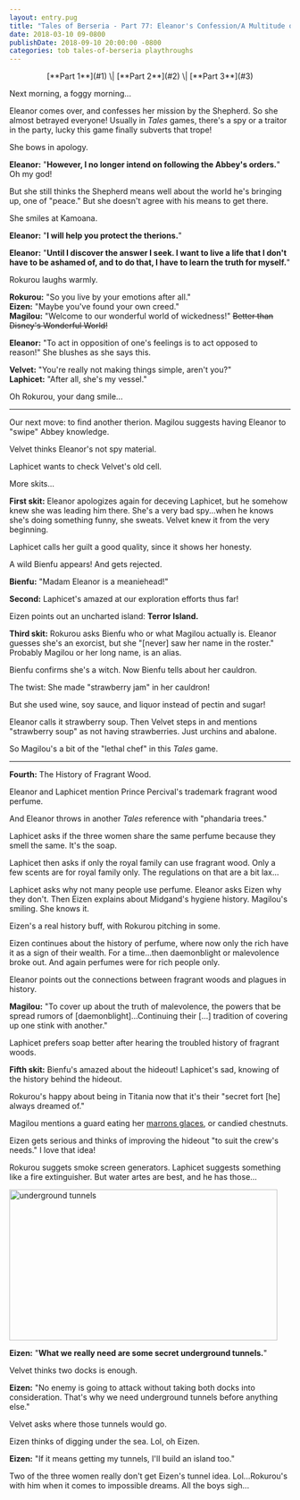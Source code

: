 ```yaml
---
layout: entry.pug
title: "Tales of Berseria - Part 77: Eleanor's Confession/A Multitude of Skits"
date: 2018-03-10 09-0800
publishDate: 2018-09-10 20:00:00 -0800
categories: tob tales-of-berseria playthroughs
---
```


<p style="text-align: center;" markdown="1">[**Part 1**](#1) \| [**Part 2**](#2) \| [**Part 3**](#3)</p>

<a name="1"></a>

Next morning, a foggy morning...

Eleanor comes over, and confesses her mission by the Shepherd. So she almost betrayed everyone! Usually in *Tales* games, there's a spy or a traitor in the party, lucky this game finally subverts that trope!

She bows in apology.

**Eleanor:** "**However, I no longer intend on following the Abbey's orders.**" Oh my god!

But she still thinks the Shepherd means well about the world he's bringing up, one of "peace." But she doesn't agree with his means to get there.

She smiles at Kamoana.

**Eleanor:** "**I will help you protect the therions.**"

**Eleanor:** "**Until I discover the answer I seek. I want to live a life that I don't have to be ashamed of, and to do that, I have to learn the truth for myself.**"

Rokurou laughs warmly.

**Rokurou:** "So you live by your emotions after all."<br/>
**Eizen:** "Maybe you've found your own creed."<br/>
**Magilou:** "Welcome to our wonderful world of wickedness!" ~~Better than Disney's Wonderful World!~~

**Eleanor:** "To act in opposition of one's feelings is to act opposed to reason!" She blushes as she says this.

**Velvet:** "You're really not making things simple, aren't you?"<br/>
**Laphicet:** "After all, she's my vessel."

Oh Rokurou, your dang smile...

<a name="2"></a>

---

Our next move: to find another therion. Magilou suggests having Eleanor to "swipe" Abbey knowledge.

Velvet thinks Eleanor's not spy material.

Laphicet wants to check Velvet's old cell.

More skits...

**First skit:** Eleanor apologizes again for deceving Laphicet, but he somehow knew she was leading him there. She's a very bad spy...when he knows she's doing something funny, she sweats. Velvet knew it from the very beginning.

Laphicet calls her guilt a good quality, since it shows her honesty.

A wild Bienfu appears! And gets rejected.

**Bienfu:** "Madam Eleanor is a meaniehead!"

**Second:** Laphicet's amazed at our exploration efforts thus far!

Eizen points out an uncharted island: **Terror Island.**

**Third skit:** Rokurou asks Bienfu who or what Magilou actually is. Eleanor guesses she's an exorcist, but she "[never] saw her name in the roster." Probably Magilou or her long name, is an alias.

Bienfu confirms she's a witch. Now Bienfu tells about her cauldron.

The twist: She made "strawberry jam" in her cauldron!

But she used wine, soy sauce, and liquor instead of pectin and sugar!

Eleanor calls it strawberry soup. Then Velvet steps in and mentions "strawberry soup" as not having strawberries. Just urchins and abalone.

So Magilou's a bit of the "lethal chef" in this *Tales* game.

<a name="3"></a>

---

**Fourth:** The History of Fragrant Wood. 

Eleanor and Laphicet mention Prince Percival's trademark fragrant wood perfume.

And Eleanor throws in another *Tales* reference with "phandaria trees."

Laphicet asks if the three women share the same perfume because they smell the same. It's the soap.

Laphicet then asks if only the royal family can use fragrant wood. Only a few scents are for royal family only. The regulations on that are a bit lax...

Laphicet asks why not many people use perfume. Eleanor asks Eizen why they don't. Then Eizen explains about Midgand's hygiene history. Magilou's smiling. She knows it. 

Eizen's a real history buff, with Rokurou pitching in some.

Eizen continues about the history of perfume, where now only the rich have it as a sign of their wealth. For a time...then daemonblight or malevolence broke out. And again perfumes were for rich people only.

Eleanor points out the connections between fragrant woods and plagues in history.

**Magilou:** "To cover up about the truth of malevolence, the powers that be spread rumors of [daemonblight]...Continuing their [...] tradition of covering up one stink with another."

Laphicet prefers soap better after hearing the troubled history of fragrant woods.

**Fifth skit:** Bienfu's amazed about the hideout! Laphicet's sad, knowing of the history behind the hideout.

Rokurou's happy about being in Titania now that it's their "secret fort [he] always dreamed of."

Magilou mentions a guard eating her <a href="https://en.wikipedia.org/wiki/Marron_glac%C3%A9">marrons glaces</a>, or candied chestnuts.

Eizen gets serious and thinks of improving the hideout "to suit the crew's needs." I love that idea!

Rokurou suggets smoke screen generators. Laphicet suggests something like a fire extinguisher. But water artes are best, and he has those...

<img src="https://i.imgur.com/FzzHMVp.png" alt="underground tunnels" width="480" height="270" id="hd-liveblog" />

**Eizen:** "**What we really need are some secret underground tunnels.**"

Velvet thinks two docks is enough.

**Eizen:** "No enemy is going to attack without taking both docks into consideration. That's why we need underground tunnels before anything else."

Velvet asks where those tunnels would go.

Eizen thinks of digging under the sea. Lol, oh Eizen.

**Eizen:** "If it means getting my tunnels, I'll build an island too."

Two of the three women really don't get Eizen's tunnel idea. Lol...Rokurou's with him when it comes to impossible dreams. All the boys sigh...